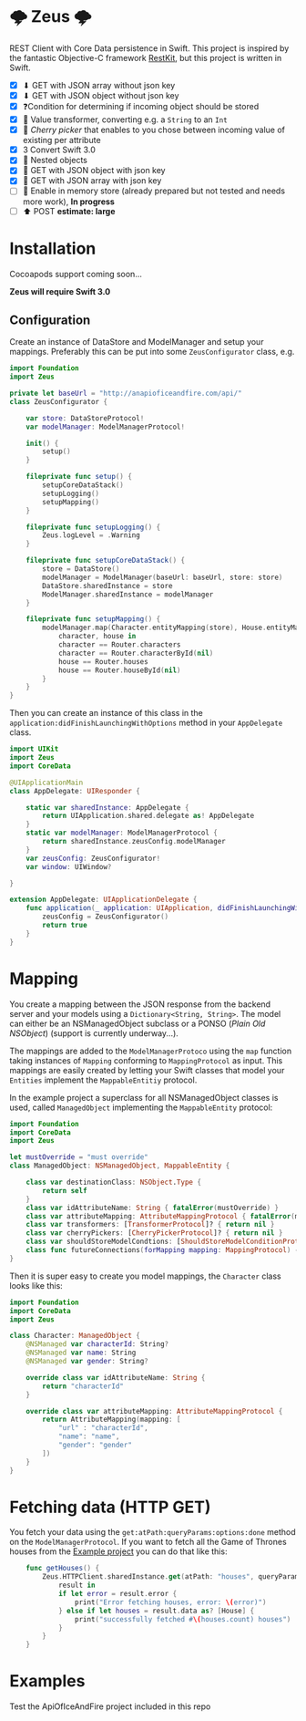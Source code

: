 # 🌩 Zeus 🌩
REST Client with Core Data persistence in Swift. This project is inspired by the fantastic Objective-C framework [RestKit](https://github.com/RestKit/RestKit), but this project is written in Swift.


- [x] ⬇ GET with JSON array without json key
- [x] ⬇ GET with JSON object without json key
- [x] ❓Condition for determining if incoming object should be stored
- [x] 🔮 Value transformer, converting e.g. a `String` to an `Int` 
- [x] 🍒 _Cherry picker_ that enables to you chose between incoming value of existing per attribute
- [x] 3 Convert Swift 3.0
- [x] 🔀 Nested objects
- [x] 🔑 GET with JSON object with json key
- [x] 🔑 GET with JSON array with json key
- [ ] 💭 Enable in memory store (already prepared but not tested and needs more work), **In progress**
- [ ] ⬆ POST **estimate: large**

# Installation
Cocoapods support coming soon... 

**Zeus will require Swift 3.0**

## Configuration
Create an instance of DataStore and ModelManager and setup your mappings. Preferably this can be put into some `ZeusConfigurator` class, e.g.
```swift
import Foundation
import Zeus

private let baseUrl = "http://anapioficeandfire.com/api/"
class ZeusConfigurator {

    var store: DataStoreProtocol!
    var modelManager: ModelManagerProtocol!

    init() {
        setup()
    }

    fileprivate func setup() {
        setupCoreDataStack()
        setupLogging()
        setupMapping()
    }

    fileprivate func setupLogging() {
        Zeus.logLevel = .Warning
    }

    fileprivate func setupCoreDataStack() {
        store = DataStore()
        modelManager = ModelManager(baseUrl: baseUrl, store: store)
        DataStore.sharedInstance = store
        ModelManager.sharedInstance = modelManager
    }

    fileprivate func setupMapping() {
        modelManager.map(Character.entityMapping(store), House.entityMapping(store)) {
            character, house in
            character == Router.characters
            character == Router.characterById(nil)
            house == Router.houses
            house == Router.houseById(nil)
        }
    }
}

```

Then you can create an instance of this class in the `application:didFinishLaunchingWithOptions` method in your `AppDelegate` class.

```swift
import UIKit
import Zeus
import CoreData

@UIApplicationMain
class AppDelegate: UIResponder {

    static var sharedInstance: AppDelegate {
        return UIApplication.shared.delegate as! AppDelegate
    }
    static var modelManager: ModelManagerProtocol {
        return sharedInstance.zeusConfig.modelManager
    }
    var zeusConfig: ZeusConfigurator!
    var window: UIWindow?

}

extension AppDelegate: UIApplicationDelegate {
    func application(_ application: UIApplication, didFinishLaunchingWithOptions launchOptions: [NSObject: Any]?) -> Bool {
        zeusConfig = ZeusConfigurator()
        return true
    }
}

```

# Mapping

You create a mapping between the JSON response from the backend server and your models using a `Dictionary<String, String>`. The model can either be an NSManagedObject subclass or a PONSO (_Plain Old NSObject_) (support is currently underway...).

The mappings are added to the `ModelManagerProtoco` using the `map` function taking instances of `Mapping` conforming to `MappingProtocol` as input. This mappings are easily created by letting your Swift classes that model your `Entities` implement the `MappableEntitiy` protocol.

In the example project a superclass for all NSManagedObject classes is used, called `ManagedObject` implementing the `MappableEntity` protocol:

```swift
import Foundation
import CoreData
import Zeus

let mustOverride = "must override"
class ManagedObject: NSManagedObject, MappableEntity {

    class var destinationClass: NSObject.Type {
        return self
    }
    class var idAttributeName: String { fatalError(mustOverride) }
    class var attributeMapping: AttributeMappingProtocol { fatalError(mustOverride) }
    class var transformers: [TransformerProtocol]? { return nil }
    class var cherryPickers: [CherryPickerProtocol]? { return nil }
    class var shouldStoreModelCondtions: [ShouldStoreModelConditionProtocol]? { return nil }
    class func futureConnections(forMapping mapping: MappingProtocol) -> [FutureConnectionProtocol]? {return nil}
}
```
Then it is super easy to create you model mappings, the `Character` class looks like this:
```swift
import Foundation
import CoreData
import Zeus

class Character: ManagedObject {
    @NSManaged var characterId: String?
    @NSManaged var name: String
    @NSManaged var gender: String?

    override class var idAttributeName: String {
        return "characterId"
    }

    override class var attributeMapping: AttributeMappingProtocol {
        return AttributeMapping(mapping: [
            "url" : "characterId",
            "name": "name",
            "gender": "gender"
        ])
    }
}

```

# Fetching data (HTTP GET)
You fetch your data using the `get:atPath:queryParams:options:done` method on the `ModelManagerProtocol`. If you want to fetch all the Game of Thrones houses from the [Example project](#Example) you can do that like this:
```swift
    func getHouses() {
        Zeus.HTTPClient.sharedInstance.get(atPath: "houses", queryParameters: nil, options: nil) {
            result in
            if let error = result.error {
                print("Error fetching houses, error: \(error)")
            } else if let houses = result.data as? [House] {
                print("successfully fetched #\(houses.count) houses")
            }
        }
    }
```

# Examples
Test the ApiOfIceAndFire project included in this repo

